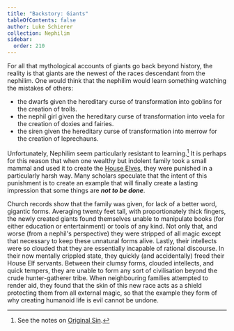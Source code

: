 ```yaml
---
title: "Backstory: Giants"
tableOfContents: false
author: Luke Schierer
collection: Nephilim
sidebar:
  order: 210
---
```


For all that mythological accounts of giants go back beyond history, the
reality is that giants are the newest of the races descendant from the
nephilim. One would think that the nephilim would learn something watching
the mistakes of others:

- the dwarfs given the hereditary curse of transformation into goblins for
  the creation of trolls.
- the nephil girl given the hereditary curse of transformation into veela for
  the creation of doxies and fairies.
- the siren given the hereditary curse of transformation into merrow for the
  creation of leprechauns.

Unfortunately, Nephilim seem particularly resistant to learning.[^230717-4]
It is perhaps for this reason that when one wealthy but indolent family
took a small mammal and used it to create the [House Elves], they were
punished in a particularly harsh way. Many scholars speculate that the
intent of this punishment is to create an example that will finally create
a lasting impression that some things are _**not to be done**_.

Church records show that the family was given, for lack of a better word,
gigantic forms. Averaging twenty feet tall, with proportionately thick
fingers, the newly created giants found themselves unable to manipulate
books (for either education or entertainment) or tools of any kind. Not
only that, and worse (from a nephil's perspective) they were stripped of
all magic except that necessary to keep these unnatural forms alive.
Lastly, their intellects were so clouded that they are essentially
incapable of rational discourse. In their now mentally crippled state,
they quickly (and accidentally) freed their House Elf servants. Between
their clumsy forms, clouded intellects, and quick tempers, they are unable
to form any sort of civilisation beyond the crude hunter-gatherer tribe.
When neighbouring families attempted to render aid, they found that the
skin of this new race acts as a shield protecting them from all external
magic, so that the example they form of why creating humanoid life is evil
cannot be undone.

[^230717-4]: See the notes on [Original Sin].

[Original Sin]: /FanFiction/Harry_Potter_-_Nephilim/Appendices/appendix_g/
[House Elves]: /FanFiction/Harry_Potter_-_Nephilim/Appendices/magical-beings/
